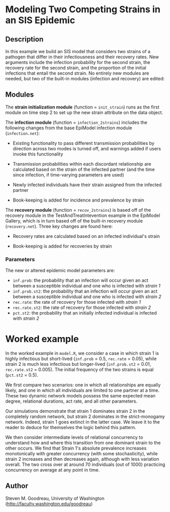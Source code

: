 # Modeling Two Competing Strains in an SIS Epidemic

## Description

In this example we build an SIS model that considers two strains of a pathogen that differ in their infectiousness and their recovery rates. New arguments include the infection probability for the second strain, the recovery rate for the second strain, and the proportion of the initial infections that entail the second strain. No entirely new modules are needed, but two of the built-in modules (infection and recovery) are edited:

## Modules

The **strain initialization module** (function = `init_strain`) runs as the first module on time step 2 to set up the new strain attribute on the data object.

The **infection module** (function = `infection_2strains`) includes the following changes from the base EpiModel infection module (`infection.net`):

-   Existing functionality to pass different transmission probabilities by direction across two modes is turned off, and warnings added if users invoke this functionality

-   Transmission probabilities within each discordant relationship are calculated based on the strain of the infected partner (and the time since infection, if time-varying parameters are used)

-   Newly infected individuals have their strain assigned from the infected partner

-   Book-keeping is added for incidence and prevalence by strain

The **recovery module** (function = `recov_2strains`) is based off of the recovery module in the TestAndTreatIntevention example in the EpiModel Gallery, which is in turn based off of the built-in recovery module (`recovery.net`). Three key changes are found here:

-   Recovery rates are calculated based on an infected individual's strain

-   Book-keeping is added for recoveries by strain

### Parameters

The new or altered epidemic model parameters are:

-   `inf.prob`: the probability that an infection will occur given an act between a susceptible individual and one who is infected with *strain 1*
-   `inf.prob.st2`: the probability that an infection will occur given an act between a susceptible individual and one who is infected with *strain 2*
-   `rec.rate`: the rate of recovery for those infected with *strain 1*
-   `rec.rate.st2`: the rate of recovery for those infected with *strain 2*
-   `pct.st2`: the probability that an initially infected individual is infected with *strain 2*

# Worked example

In the worked example in `model.R`, we consider a case in which strain 1 is highly infectious but short-lived (`inf.prob` = 0.5, `rec.rate` = 0.05), while strain 2 is much less infectious but longer-lived (`inf.prob.st2` = 0.01, `rec.rate.st2` = 0.005). The initial frequency of the two strains is equal (`pct.st2` = 0.5).

We first compare two scenarios: one in which all relationships are equally likely, and one in which all individuals are limited to one partner at a time. These two dynamic network models possess the same expected mean degree, relational durations, act rate, and all other parameters.

Our simulations demonstrate that strain 1 dominates strain 2 in the completely random network, but strain 2 dominates in the strict-monogamy network. Indeed, strain 1 goes extinct in the latter case. We leave it to the reader to deduce for themselves the logic behind this pattern.

We then consider intermediate levels of relational concurrency to understand how and where this transition from one dominant strain to the other occurs. We find that Strain 1's absolute prevalence increases monotonically with greater concurrency (with some stochasticity), while strain 2 increases and then decreases again, although with less variation overall. The two cross over at around 70 individuals (out of 1000) practicing concurrency on average at any point in time.

## Author

Steven M. Goodreau, University of Washington (<http://faculty.washington.edu/goodreau>)
